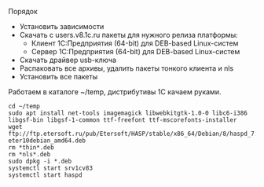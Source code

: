 Порядок
- Установить зависимости
- Скачать с users.v8.1c.ru пакеты для нужного релиза платформы:
  - Клиент 1С:Предприятия (64-bit) для DEB-based Linux-систем
  - Cервер 1С:Предприятия (64-bit) для DEB-based Linux-систем
- Скачать драйвер usb-ключа
- Распаковать все архивы, удалить пакеты тонкого клиента и nls 
- Установить все пакеты

Работаем в каталоге ~/temp, дистрибутивы 1С качаем руками.

```
cd ~/temp
sudo apt install net-tools imagemagick libwebkitgtk-1.0-0 libc6-i386 libgsf-bin libgsf-1-common ttf-freefont ttf-mscorefonts-installer
wget ftp://ftp.etersoft.ru/pub/Etersoft/HASP/stable/x86_64/Debian/8/haspd_7.40-eter10debian_amd64.deb
rm *thin*.deb
rm *nls*.deb
sudo dpkg -i *.deb
systemctl start srv1cv83
systemctl start haspd
```
